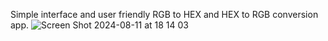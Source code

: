 Simple interface and user friendly RGB to HEX and HEX to RGB conversion app.
![Screen Shot 2024-08-11 at 18 14 03](https://github.com/user-attachments/assets/44ff8b05-644f-4264-b713-8a6d97d18c07)
